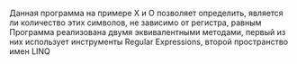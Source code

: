 Данная программа на примере X и O позволяет определить, является ли количество этих символов, не зависимо от регистра, равным
Программа реализована двумя эквивалентными методами, первый из них использует инструменты Regular Expressions, второй пространство имен LINQ

